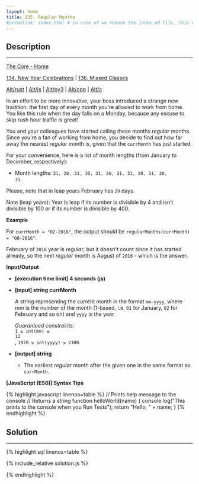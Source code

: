 ```yaml
---
layout: home
title: 135. Regular Months
#permalink: index.html # in case of we remove the index.md file, this doc will be the index page
---
```


<div class="row">
<div class="columnStmt" markdown="1">

## Description

---

[The Core - Home](../../code-signal-arcade-thecore/README.html)

[134. New Year Celebrations](../134_newYearCelebrations/README.md) | [136. Missed Classes](../136_missedClasses/README.html)

[Alt/rust](./Alt_rust/README.md) | [Alt/js](./Alt_js/README.html) | [Alt/py3](./Alt_py3/README.md) | [Alt/cpp](./Alt_cpp/README.md) | [Alt/c](./Alt_c/README.md)

In an effort to be more innovative, your boss introduced a strange new tradition: the first day of every month you're allowed to work from home. You like this rule when the day falls on a Monday, because any excuse to skip rush hour traffic is great!

You and your colleagues have started calling these months _regular_ months. Since you're a fan of working from home, you decide to find out how far away the nearest _regular_ month is, given that the <code>currMonth</code> has just started.

For your convenience, here is a list of month lengths (from January to December, respectively):

- Month lengths: <code>31, 28, 31, 30, 31, 30, 31, 31, 30, 31, 30, 31</code>.

Please, note that in leap years February has <code>29</code> days.

Note (leap years): Year is leap if its number is divisible by 4 and isn’t divisible by 100 or if its number is divisible by 400.

**Example**

For <code>currMonth = "02-2016"</code>, the output should be
<code>regularMonths(currMonth) = "08-2016"</code>.

February of <code>2016</code> year is _regular_, but it doesn't count since it has started already, so the next _regular_ month is August of <code>2016</code> - which is the answer.

**Input/Output**

- **[execution time limit] 4 seconds (js)**
- **[input] string currMonth**

  A string representing the current month in the format <code>mm-yyyy</code>, where mm is the number of the month (1-based, i.e. <code>01</code> for January, <code>02</code> for February and so on) and <code>yyyy</code> is the year.

  _Guaranteed constraints:_<br>
  <code>1 ≤ int(mm) ≤ 12</code><br>,
  <code>1970 ≤ int(yyyy) ≤ 2100</code>.

* **[output] string**

  - The earliest _regular_ month after the given one in the same format as <code>currMonth</code>.

**[JavaScript (ES6)] Syntax Tips**

{% highlight javascript linenos=table %}
// Prints help message to the console
// Returns a string
function helloWorld(name) {
console.log("This prints to the console when you Run Tests");
return "Hello, " + name;
}
{% endhighlight %}

</div>
<div class="columnSol" markdown="1">

## Solution

---

{% highlight sql linenos=table %}

{% include_relative solution.js %}

{% endhighlight %}

</div>
</div>
